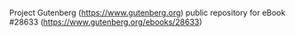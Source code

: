 Project Gutenberg (https://www.gutenberg.org) public repository for eBook #28633 (https://www.gutenberg.org/ebooks/28633)
